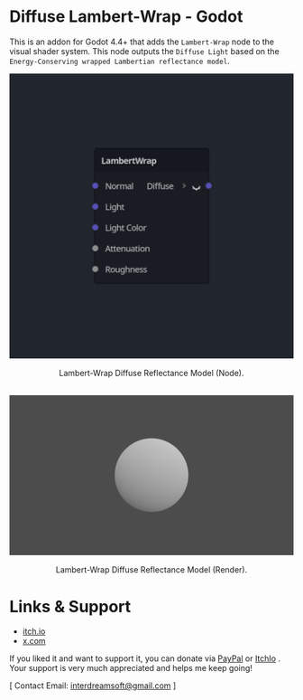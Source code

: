 # Diffuse Lambert-Wrap - Godot
This is an addon for Godot 4.4+ that adds the `Lambert-Wrap` node to the visual shader system. This node outputs the `Diffuse Light` based on the `Energy-Conserving wrapped Lambertian reflectance model`.

<div align="center">
  
![LambertNode](https://raw.githubusercontent.com/ElSuicio/Diffuse-Lambert-Wrap-Godot/refs/heads/main/LambertWrapNode.png)

</div>

<div align="center"> Lambert-Wrap Diffuse Reflectance Model (Node). </div>

<br>

<div align="center">

![LambertRender](https://raw.githubusercontent.com/ElSuicio/Diffuse-Lambert-Wrap-Godot/refs/heads/main/render/1152x648/LambertWrap.png)

</div>

<div align="center"> Lambert-Wrap Diffuse Reflectance Model (Render). </div>

# Links & Support
- [itch.io](https://interdreamsoft.itch.io/)
- [x.com](https://x.com/ElSuicio)

If you liked it and want to support it, you can donate via [PayPal](https://www.paypal.com/donate/?hosted_button_id=NRD94T2N7XZ6J) or [ItchIo](https://interdreamsoft.itch.io/lambert-wrap-light-model) . Your support is very much appreciated and helps me keep going!


[ Contact Email: interdreamsoft@gmail.com ]
